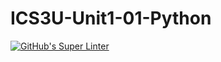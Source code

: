 # ICS3U-Unit1-01-Python

[![GitHub's Super Linter](https://github.com/JacksonNaufal/ICS3U-Unit1-01-Python/workflows/GitHub's%20Super%20Linter/badge.svg)](https://github.com/JacksonNaufal/ICS3U-Unit1-01-Python/actions)
